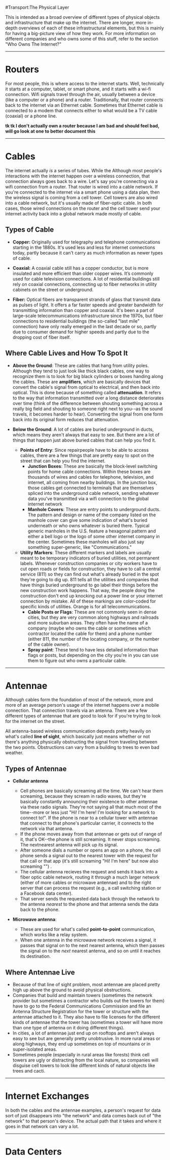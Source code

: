 #Transport:The Physical Layer


This is intended as a broad overview of different types of physical objects and infrastructure that make up the internet. There are longer, more in-depth overviews of each of these infrastructural elements, but this is mainly for having a big-picture view of how they work. For more information on different companies and who owns some of this stuff, refer to the section "Who Owns The Internet?" 

***

# Routers

For most people, this is where access to the internet starts. Well, technically it starts at a computer, tablet, or smart phone, and it starts with a wi-fi connection. Wifi signals travel through the air, usually between a device (like a computer or a phone) and a router. Traditionally, that router connects back to the internet via an Ethernet cable. Sometimes that Ethernet cable is connected to a modem that connects either to what would be a TV cable (coaxial) or a phone line. 

**tk tk I don't actually own a router because I am bad and should feel bad, will go look at one to better document this**

***

# Cables

The internet actually *is* a series of tubes. While the Although most people's interactions with the internet happen over a wireless connection, that connection always goes back to a wire. Let's say you're connecting via a wifi connection from a router. That router is wired into a cable network. If you're connected to the internet via a smart phone using a data plan, then the wireless signal is coming from a cell tower. Cell towers are also wired into a cable network, but it's usually made of fiber-optic cable. In both cases, those wired connections on the router and the cell tower send your internet activity back into a global network made mostly of cable. 

## Types of Cable

- **Copper:** Originally used for telegraphy and telephone communications starting in the 1880s. It's used less and less for internet connections today, partly because it can't carry as much information as newer types of cable.
 
- **Coaxial:** A coaxial cable still has a copper conductor, but is more insulated and more efficient than older copper wires. It’s commonly used for cable television connections. A lot of residential buildings still rely on coaxial connections, connecting up to fiber networks in utility cabinets on the street or underground. 

- **Fiber:** Optical fibers are transparent strands of glass that transmit data as pulses of light. It offers a far faster speeds and greater bandwidth for transmitting information than copper and coaxial. It's been a part of large-scale telecommunications infrastructure since the 1970s, but fiber connections to residential buildings (the so-called "last mile" connection) have only really emerged in the last decade or so, partly due to consumer demand for higher speeds and partly due to the dropping cost of fiber itself. 

## Where Cable Lives and How To Spot It

- **Above the Ground**: These are cables that hang from utility poles. Although they tend to just look like thick black cables, one way to recognize them is to look for big black cylinders or boxes handing along the cables. These are **amplifiers**, which are basically devices that convert the cable's signal from optical to electrical, and then back into optical. This is done because of something called **attenuation**. It refers to the way that information transmitted over a long distance deteriorates over time (think of the difference between shouting something across a really big field and shouting to someone right next to you--as the sound travels, it becomes harder to hear). Converting the signal from one form back into its original form reduces that attenuation. 
 
- **Below the Ground**: A lot of cables are buried underground in ducts, which means they aren't always that easy to see. But there are a lot of things that happen just above buried cables that can help you find it.  
	- **Points of Entry**: Since repairpeople have to be able to access cables, there are a few things that are pretty easy to spot on the street that can help you find the internet. 
		- **Junction Boxes**: These are basically the block-level switching points for home cable connections. Within these boxes are thousands of wires and cables for telephone, television, and internet, all coming from nearby buildings. In the junction box, those cables get connected to terminals that are themselves spliced into the underground cable network, sending whatever data you've transmitted via a wifi connection to the global internet network
		- **Manhole Covers**: These are entry points to underground ducts. The pattern and design or name of the company listed on the manhole cover can give some indication of what's buried underneath or who owns whatever is buried there. Typical generic manholes in the U.S. feature a hexagonal pattern and either a bell logo or the logo of some other internet company in the center. Sometimes these manholes will also just say something super-generic, like "Communications."  
	- **Utility Markers**: These different markers and labels are usually meant to be temporary indicators of buried utilities, not permanent labels. Whenever construction companies or city workers have to cut open roads or fields for construction, they have to call a central service (811) so they can find out what's already buried in the spot they're going to dig up. 811 tells all the utilities and companies that have things buried underground to go label their things before the new construction work happens. That way, the people doing the construction don't end up knocking out a power line or your internet connection by mistake. All of these markings are color-coded for specific kinds of utilities. Orange is for all telecommunications. 
		- **Cable Posts or Flags**: These are not commonly seen in dense cities, but they are very common along highways and railroads and more suburban areas. They often have the name of a company (maybe who owns the cable or sometimes which contractor located the cable for them) and a phone number (either 811, the number of the locating company, or the number of the cable owner).
		- **Spray paint**: These tend to have less detailed information than flags or posts, but depending on the city you're in you can use them to figure out who owns a particular cable. 

***

# Antennae

Although cables form the foundation of most of the network, more and more of an average person's usage of the internet happens over a mobile connection. That connection travels via an antenna. There are a few different types of antennae that are good to look for if you're trying to look for the internet on the street. 

All antenna-based wireless communication depends pretty heavily on what's called **line of sight**, which basically just means whether or not there's anything physically obstructing the signal from traveling between the two points. Obstructions can vary from a building to trees to even bad weather. 

## Types of Antennae

- **Cellular antenna** 
	- Cell phones are basically screaming all the time. We can't hear them screaming, because they scream in radio waves, but they're basically constantly announcing their existence to other antennae via these radio signals. They're not saying all that much most of the time--more or less just "Hi! I'm here! I'm looking for a network to connect to!". If the phone is near to a cellular tower with antennae that connect to that phone's particular carrier, it connects to the network via that antenna. 
	- If the phone moves away from that antennae or gets out of range of it, that's OK--the phone is still screaming. It never stops screaming. The nextnearest antenna will pick up its signal. 
	- After someone dials a number or opens an app on a phone, the cell phone sends a signal out to the nearest tower with the request for that call or that app (it's still screaming "Hi! I'm here" but now also screaming "") . 
	- The cellular antenna recieves the request and sends it back into a fiber optic cable network, routing it through a much larger network (either of more cables or microwave antennae) and to the right server that can process the request (e.g., a call switching station or a Facebook data center).
	- That server sends the requested data back through the network to the antenna *nearest* to the phone and that antenna sends the data back to the phone.

- **Microwave antenna**: 
	- These are used for what's called **point-to-point** communication, which works like a relay system. 
	- When one antenna in the microwave network receives a signal, it passes that signal on to the next nearest antenna, which then passes the signal on to the *next* nearest antenna, and so on until it reaches its destination. 

## Where Antennae Live 

- Because of that line of sight problem, most antennae are placed pretty high up above the ground to avoid physical obstructions. 
- Companies that build and maintain towers (sometimes the network provider but sometimes a contractor who builds out the towers for them) have to go to the Federal Communications Commission and file an Antenna Structure Registration for the tower or structure with the antennae attached to it. They also have to file licenses for the different kinds of antennae that the tower has (sometimes a tower will have more than one type of antenna on it doing different things).
- In cities, a lot of antennae just end up on rooftops and aren't always easy to see but are generally pretty unobtrusive. In more rural areas or along highways, they end up sometimes on top of mountains or in super-isolated areas. 
- Sometimes people (especially in rural areas like forests) think cell towers are ugly or distracting from the local nature, so companies will disguise cell towers to look like different kinds of natural objects like trees and cacti. 

***

# Internet Exchanges 

In both the cables and the antennae examples, a person's request for data sort of just disappears into "the network" and data comes back out of "the network" to that person's device. The actual path that it takes and where it goes in that network can vary a lot. 


***

# Data Centers

